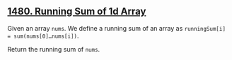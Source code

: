 ## [1480. Running Sum of 1d Array](https://leetcode.com/problems/running-sum-of-1d-array/)

Given an array `nums`. We define a running sum of an array as `runningSum[i] = sum(nums[0]…nums[i])`.

Return the running sum of `nums`.
